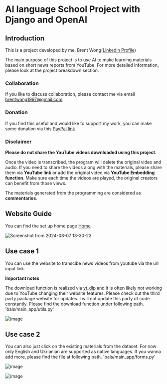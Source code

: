 # AI language School Project with Django and OpenAI
## Introduction
This is a project developed by me, Brent Wong([Linkedin Profile](https://www.linkedin.com/in/mingqianwangbrent987614198/))

The main purpose of this project is to use AI to make learning materials based on short news reports from YouTube.
For more detailed information, please look at the project breakdown section.

### Collaboration
If you like to discuss collaboration, please contact me via email [brentwang1997@gmail.com](brentwang1997@gmail.com).

### Donation
If you find this useful and would like to support my work,
you can make some donation via this [PayPal link](https://paypal.me/brentwmq?country.x=DE&locale.x=en_US
)

### Disclaimer
**Please do not share the YouTube videos downloaded using this project.**

Once the video is transcribed, the program will delete the original video and audio.
If you need to share the videos along with the materials, please share them via 
**YouTube link** or add the original video via **YouTube Embedding function**.
Make sure each time the videos are played, the original creators can benefit from those views.

The materials generated from the programming are considered as **commentaries**.

## Website Guide

You can find the set up home page [Home](https://profile-page-brentwong.pythonanywhere.com/AI_language_school)


![Screenshot from 2024-08-07 13-30-23](https://github.com/user-attachments/assets/2ec48428-6a14-48f7-a25c-028ffd00b5cf)


## Use case 1
You can use the website to transcibe news videos from youtube via the url input link.

**Important notes**

The download function is realized via [yt_dlp](https://github.com/yt-dlp/yt-dlp) and it is often likely not working due to YouTube changing their website features. Please check out the third party package website for updates. I will not update this party of code constantly.
Please find the download function under following path. 'bals/main_app/utils.py'

![image](https://github.com/user-attachments/assets/af4854e3-2401-4e94-8170-62278040e868)

## Use case 2 
You can also just click on the existing materials from the dataset.
For now only English and Ukrianian are supported as native languages. If you wanna add more, please find the file at following path. 'bals/main_app/forms.py'

![image](https://github.com/user-attachments/assets/93f30bc2-b512-47cc-beef-f0573f9ceb52)

![image](https://github.com/user-attachments/assets/fa0e8ce5-ef91-44ee-bc10-f0825cca9dd3)




